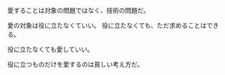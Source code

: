 愛することは対象の問題ではなく、技術の問題だ。

愛の対象は役に立たなくていい。
役に立たなくても、ただ求めることはできる。

役に立たなくても愛していい。

役に立つものだけを愛するのは貧しい考え方だ。
